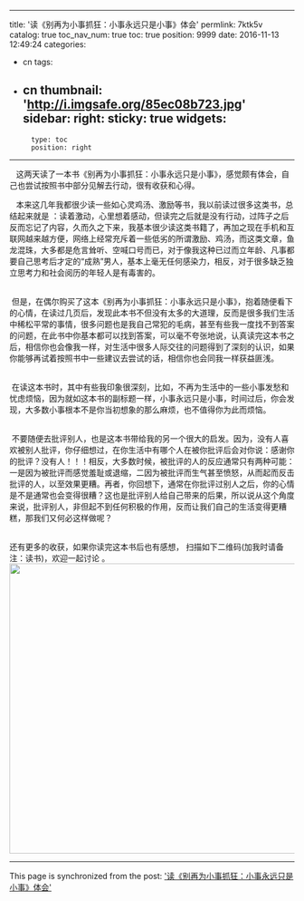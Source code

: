 
---
title: '读《别再为小事抓狂：小事永远只是小事》体会'
permlink: 7ktk5v
catalog: true
toc_nav_num: true
toc: true
position: 9999
date: 2016-11-13 12:49:24
categories:
- cn
tags:
- cn
thumbnail: 'http://i.imgsafe.org/85ec08b723.jpg'
sidebar:
    right:
        sticky: true
widgets:
    -
        type: toc
        position: right
---


<html>
<p>&nbsp;&nbsp;&nbsp;这两天读了一本书《别再为小事抓狂：小事永远只是小事》，感觉颇有体会，自己也尝试按照书中部分见解去行动，很有收获和心得。</p>
<p>&nbsp;&nbsp; 本来这几年我都很少读一些如心灵鸡汤、激励等书，我以前读过很多这类书，总结起来就是 ：读着激动，心里想着感动，但读完之后就是没有行动，过阵子之后反而忘记了内容，久而久之下来，我基本很少读这类书籍了，再加之现在手机和互联网越来越方便，网络上经常充斥着一些低劣的所谓激励、鸡汤，而这类文章，鱼龙混珠，大多都是危言耸听、空喊口号而已，对于像我这种已过而立年龄、凡事都要自己思考后才定的“成熟”男人，基本上毫无任何感染力，相反，对于很多缺乏独立思考力和社会阅历的年轻人是有毒害的。</p>
<p><br>
&nbsp;但是，在偶尔购买了这本《别再为小事抓狂：小事永远只是小事》，抱着随便看下的心情，在读过几页后，发现此本书不但没有太多的大道理，反而是很多我们生活中稀松平常的事情，很多问题也是我自己常犯的毛病，甚至有些我一度找不到答案的问题，在此书中你基本都可以找到答案，可以毫不夸张地说，认真读完这本书之后，相信你也会像我一样，对生活中很多人际交往的问题得到了深刻的认识，如果你能够再试着按照书中一些建议去尝试的话，相信你也会同我一样获益匪浅。</p>
<p><br>
&nbsp;在读这本书时，其中有些我印象很深刻，比如，不再为生活中的一些小事发愁和忧虑烦恼，因为就如这本书的副标题一样，小事永远只是小事，时间过后，你会发现，大多数小事根本不是你当初想象的那么麻烦，也不值得你为此而烦恼。</p>
<p><br>
&nbsp;不要随便去批评别人，也是这本书带给我的另一个很大的启发。因为，没有人喜欢被别人批评，你仔细想过，在你生活中有哪个人在被你批评后会对你说：感谢你的批评？没有人！！！相反，大多数时候，被批评的人的反应通常只有两种可能：一是因为被批评而感觉羞耻或退缩，二因为被批评而生气甚至愤怒，从而起而反击批评的人，以至效果更糟。再者，你回想下，通常在你批评过别人之后，你的心情是不是通常也会变得很糟？这也是批评别人给自己带来的后果，所以说从这个角度来说，批评别人，非但起不到任何积极的作用，反而让我们自己的生活变得更糟糕，那我们又何必这样做呢？</p>
<p><br>
还有更多的收获，如果你读完这本书后也有感想， 扫描如下二维码(加我时请备注：读书)，欢迎一起讨论 。 <img src="http://i.imgsafe.org/85ec08b723.jpg" width="512" height="512"/></p>
</html>

- - -

This page is synchronized from the post: ['读《别再为小事抓狂：小事永远只是小事》体会'](https://steemit.com/@rivalhw/7ktk5v)
